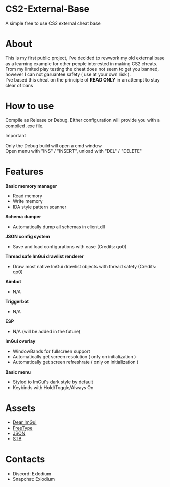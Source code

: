# CS2-External-Base
A simple free to use CS2 external cheat base

# About
This is my first public project, I've decided to rewwork my old external base as a learning example for other people interested in making CS2 cheats. \
From my limited play testing the cheat does not seem to get you banned, however I can not garuantee safety ( use at your own risk ). \
I've based this cheat on the principle of **READ ONLY** in an attempt to stay clear of bans

# How to use
Compile as Release or Debug. Either configuration will provide you with a compiled .exe file.
> [!IMPORTANT]
> Only the Debug build will open a cmd window\
> Open menu with "INS" / "INSERT", unload with "DEL" / "DELETE"
  
# Features
**Basic memory manager**
- Read memory
- Write memory
- IDA style pattern scanner

**Schema dumper**
- Automatically dump all schemas in client.dll

**JSON config system**
- Save and load configurations with ease (Credits: qo0)

**Thread safe ImGui drawlist renderer**
- Draw most native ImGui drawlist objects with thread safety (Credits: qo0)

**Aimbot**
- N/A

**Triggerbot**
- N/A

**ESP**
- N/A (will be added in the future)
  
**ImGui overlay**
- WindowBands for fullscreen support
- Automatically get screen resolution ( only on initialization )
- Automatically get screen refreshrate ( only on initialization )

**Basic menu**
- Styled to ImGui's dark style by default
- Keybinds with Hold/Toggle/Always On

# Assets
- [Dear ImGui](https://github.com/ocornut/imgui)
- [FreeType](https://github.com/ocornut/imgui/tree/master/misc/freetype)
- [JSON](https://github.com/nlohmann/json)
- [STB](https://github.com/nothings/stb/tree/master)

# Contacts
- Discord: Exlodium
- Snapchat: Exlodium
